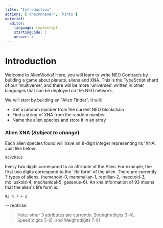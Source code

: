 ```yaml
---
title: "Introduction"
actions: ['checkAnswer', 'hints']
material: 
  editor:
    language: typescript
    startingCode: |
    answer: > 
---
```


# Introduction

Welcome to AlienWorks! Here, you will learn to write NEO Contracts by building a game about planets, aliens and XNA. This is the TypeScript shard of our 'multiverse', and there will be more 'universes' written in other languages that can be deployed on the NEO network. 

We will start by building an "Alien Finder". It will:

- Get a random number from the current NEO blockchain
- Find a string of XNA from the random number
- Name the alien species and store it in an array

### Alien XNA (*Subject to change*)

Each alien species found will have an 8-digit integer representing its 'XNA'. Just like below: 

```
93820162
```

Every two digits correspond to an attribute of the Alien. For example, the first two digits correspond to the 'life form' of the alien. There are currently 7 types of aliens, (humanoid-0, mammalian-1, reptilian-2, insectoid-3, molluskoid-4, mechanical-5, gaseous-6). An xna information of 93 means that the alien's life form is: 

```
93 % 7 = 2
```

-- reptilian. 


> Note: other 3 attributes are currently: Strength(digits 3-4), Speed(digits 5-6), and Weight(digits 7-8)